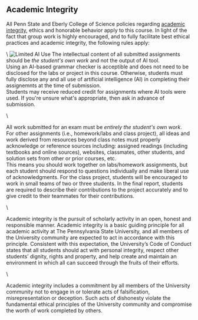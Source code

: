 ## Academic Integrity

All Penn State and Eberly College of Science policies regarding [academic integrity](http://senate.psu.edu/policies-and-rules-for-undergraduate-students/47-00-48-00-and-49-00-grades/#49-20), ethics and honorable behavior apply to this course.  In light of the fact that group work is highly encouraged, and to fully facilitate best ethical practices and academic integrity, the following rules apply:

\\
![Limited AI Use](https://commonwealthteaching.psu.edu/wp-content/uploads/2024/05/Limited-AI-Use-290x300.png)
The intellectual content of all submitted assignments should be _the student's own work_ and not the output of AI tool.  
Using an AI-based grammar checker is acceptible and does not need to be disclosed for the labs or project in this course.
Otherwise, students must fully disclose any and all use of artificial intelligence (AI) in completing their assignemnts at the time of submission.  
Students may receive reduced credit for assignments where AI tools were used.  If you're unsure what's appropriate, then ask in advance of submission.

\\

All work submitted for an exam must be _entirely the student's own work_.  
For other assignments (i.e., homework/labs and class project), all ideas and work derived from resources beyond class notes must properly acknowledge or reference sources including: assigned readings (including textbooks and online sources), websites, classmates, other students, and solution sets from other or prior courses, etc.  
This means you should work together on labs/homework assignments, but each student should respond to questions individually and make liberal use of acknowledgments.
For the class project, students will be encouraged to work in small teams of two or three students.  In the final report, students are required to describe their contributions to the project accurately and to give credit to their teammates for their contributions.  

\\

Academic integrity is the pursuit of scholarly activity in an open, honest and responsible manner. Academic integrity is a basic guiding principle for all academic activity at The Pennsylvania State University, and all members of the University community are expected to act in accordance with this principle. Consistent with this expectation, the University’s Code of Conduct states that all students should act with personal integrity, respect other students’ dignity, rights and property, and help create and maintain an environment in which all can succeed through the fruits of their efforts.

\\

Academic integrity includes a commitment by all members of the University community not to engage in or tolerate acts of falsification, misrepresentation or deception. Such acts of dishonesty violate the fundamental ethical principles of the University community and compromise the worth of work completed by others.

